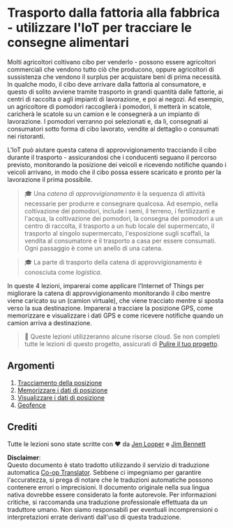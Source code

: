 <!--
CO_OP_TRANSLATOR_METADATA:
{
  "original_hash": "e978534a245b000725ed2a048f943213",
  "translation_date": "2025-08-25T17:59:16+00:00",
  "source_file": "3-transport/README.md",
  "language_code": "it"
}
-->
# Trasporto dalla fattoria alla fabbrica - utilizzare l'IoT per tracciare le consegne alimentari

Molti agricoltori coltivano cibo per venderlo - possono essere agricoltori commerciali che vendono tutto ciò che producono, oppure agricoltori di sussistenza che vendono il surplus per acquistare beni di prima necessità. In qualche modo, il cibo deve arrivare dalla fattoria al consumatore, e questo di solito avviene tramite trasporto in grandi quantità dalle fattorie, ai centri di raccolta o agli impianti di lavorazione, e poi ai negozi. Ad esempio, un agricoltore di pomodori raccoglierà i pomodori, li metterà in scatole, caricherà le scatole su un camion e le consegnerà a un impianto di lavorazione. I pomodori verranno poi selezionati e, da lì, consegnati ai consumatori sotto forma di cibo lavorato, vendite al dettaglio o consumati nei ristoranti.

L'IoT può aiutare questa catena di approvvigionamento tracciando il cibo durante il trasporto - assicurandosi che i conducenti seguano il percorso previsto, monitorando la posizione dei veicoli e ricevendo notifiche quando i veicoli arrivano, in modo che il cibo possa essere scaricato e pronto per la lavorazione il prima possibile.

> 🎓 Una *catena di approvvigionamento* è la sequenza di attività necessarie per produrre e consegnare qualcosa. Ad esempio, nella coltivazione dei pomodori, include i semi, il terreno, i fertilizzanti e l'acqua, la coltivazione dei pomodori, la consegna dei pomodori a un centro di raccolta, il trasporto a un hub locale del supermercato, il trasporto al singolo supermercato, l'esposizione sugli scaffali, la vendita al consumatore e il trasporto a casa per essere consumati. Ogni passaggio è come un anello di una catena.

> 🎓 La parte di trasporto della catena di approvvigionamento è conosciuta come *logistica*.

In queste 4 lezioni, imparerai come applicare l'Internet of Things per migliorare la catena di approvvigionamento monitorando il cibo mentre viene caricato su un (camion virtuale), che viene tracciato mentre si sposta verso la sua destinazione. Imparerai a tracciare la posizione GPS, come memorizzare e visualizzare i dati GPS e come ricevere notifiche quando un camion arriva a destinazione.

> 💁 Queste lezioni utilizzeranno alcune risorse cloud. Se non completi tutte le lezioni di questo progetto, assicurati di [Pulire il tuo progetto](../clean-up.md).

## Argomenti

1. [Tracciamento della posizione](lessons/1-location-tracking/README.md)  
1. [Memorizzare i dati di posizione](lessons/2-store-location-data/README.md)  
1. [Visualizzare i dati di posizione](lessons/3-visualize-location-data/README.md)  
1. [Geofence](lessons/4-geofences/README.md)  

## Crediti

Tutte le lezioni sono state scritte con ♥️ da [Jen Looper](https://github.com/jlooper) e [Jim Bennett](https://GitHub.com/JimBobBennett)

**Disclaimer**:  
Questo documento è stato tradotto utilizzando il servizio di traduzione automatica [Co-op Translator](https://github.com/Azure/co-op-translator). Sebbene ci impegniamo per garantire l'accuratezza, si prega di notare che le traduzioni automatiche possono contenere errori o imprecisioni. Il documento originale nella sua lingua nativa dovrebbe essere considerato la fonte autorevole. Per informazioni critiche, si raccomanda una traduzione professionale effettuata da un traduttore umano. Non siamo responsabili per eventuali incomprensioni o interpretazioni errate derivanti dall'uso di questa traduzione.